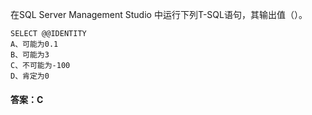 在SQL Server Management Studio 中运行下列T-SQL语句，其输出值（）。
```  
SELECT @@IDENTITY  
A、可能为0.1
B、可能为3
C、不可能为-100
D、肯定为0
```
#### 答案：C
